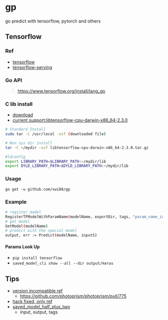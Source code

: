 # gp

go predict with tensorflow, pytorch and others 

## Tensorflow

### Ref

- [tensorflow](https://github.com/tensorflow/tensorflow)
- [tensorflow-serving](https://github.com/tensorflow/serving)

### Go API

>https://www.tensorflow.org/install/lang_go

### C lib install

- [download](https://www.tensorflow.org/install/lang_c#download)
- [current support:libtensorflow-cpu-darwin-x86_64-2.3.0](https://storage.googleapis.com/tensorflow/libtensorflow/libtensorflow-cpu-darwin-x86_64-2.3.0.tar.gz)

```bash
# Standard Install
sudo tar -C /usr/local -xzf (downloaded file)

# Non sys dir install
tar -C ~/mydir -xzf libtensorflow-cpu-darwin-x86_64-2.3.0.tar.gz

#ldconfig
export LIBRARY_PATH=$LIBRARY_PATH:~/mydir/lib
export DYLD_LIBRARY_PATH=$DYLD_LIBRARY_PATH:~/mydir/lib
```

### Usage

`go get -u github.com/xwi88/gp`

### Example

```bash
# register model
RegisterTFModelWithParamName(modelName, exportDir, tags, "param_name_input", "param_name_output")
# get model
GetModel(modelName)
# predict with the special model
output, err := Predict(modelName, inputS)
```

#### Params Look Up

- `pip install tensorflow`
- `saved_model_cli show --all --dir output/keras`

## Tips

- [version incompatible ref](https://github.com/tensorflow/tensorflow/issues/41808)
    - https://github.com/photoprism/photoprism/pull/775
- [hack fixed, only ref](https://github.com/tensorflow/tensorflow/blob/master/tensorflow/go/README.md)
- [saved_model_half_plus_two](https://github.com/tensorflow/serving/blob/master/tensorflow_serving/servables/tensorflow/testdata/saved_model_half_plus_two.py)
    - input, output, tags
